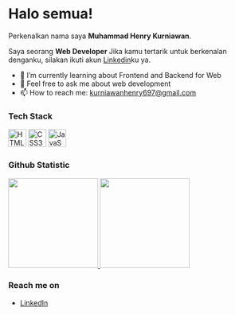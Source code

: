 # Halo semua! 

Perkenalkan nama saya **Muhammad Henry Kurniawan**.

Saya seorang **Web Developer** 
Jika kamu tertarik untuk berkenalan denganku, silakan ikuti akun [Linkedin](https://www.linkedin.com/in/utomo-yoga-firmansyah-aa2a2b1aa/)ku ya.
- 🌱 I’m currently learning about Frontend and Backend for Web
- 💬 Feel free to ask me about web development
- 📫 How to reach me: kurniawanhenry697@gmail.com


### Tech Stack
<p align="left">

<a href="https://developer.mozilla.org/en-US/docs/Glossary/HTML5" target="_blank" rel="noreferrer"><img src="https://raw.githubusercontent.com/danielcranney/readme-generator/main/public/icons/skills/html5-colored.svg" width="36" height="36" alt="HTML5" /></a>
  <a href="https://www.w3.org/TR/CSS/#css" target="_blank" rel="noreferrer"><img src="https://raw.githubusercontent.com/danielcranney/readme-generator/main/public/icons/skills/css3-colored.svg" width="36" height="36" alt="CSS3" /></a>
  <a href="https://developer.mozilla.org/en-US/docs/Web/JavaScript" target="_blank" rel="noreferrer"><img src="https://raw.githubusercontent.com/danielcranney/readme-generator/main/public/icons/skills/javascript-colored.svg" width="36" height="36" alt="JavaScript" /></a>
</p>
  
### Github Statistic
<p align="left">
<a href="https://github.com/yoghaf">
  <img height="180em" src="https://github-readme-stats-eight-theta.vercel.app/api?username=mhenry200800&show_icons=true&theme=algolia&include_all_commits=true&count_private=true"/>
  <img height="180em" src="https://github-readme-stats-eight-theta.vercel.app/api/top-langs/?username=mhenry200800&layout=compact&langs_count=8&theme=algolia"/>
</a>
</p>

### Reach me on
- <a href="https://https://www.linkedin.com/in/muhammad-henry-kurniawan-a53176231/">LinkedIn</a>
